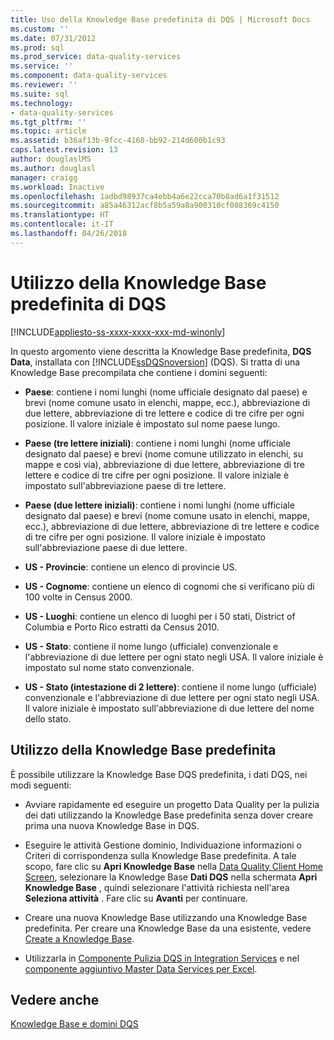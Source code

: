 ```yaml
---
title: Uso della Knowledge Base predefinita di DQS | Microsoft Docs
ms.custom: ''
ms.date: 07/31/2012
ms.prod: sql
ms.prod_service: data-quality-services
ms.service: ''
ms.component: data-quality-services
ms.reviewer: ''
ms.suite: sql
ms.technology:
- data-quality-services
ms.tgt_pltfrm: ''
ms.topic: article
ms.assetid: b36af13b-9fcc-4168-bb92-214d600b1c93
caps.latest.revision: 13
author: douglaslMS
ms.author: douglasl
manager: craigg
ms.workload: Inactive
ms.openlocfilehash: 1adbd98937ca4ebb4a6e22cca70b8ad6a1f31512
ms.sourcegitcommit: a85a46312acf8b5a59a8a900310cf088369c4150
ms.translationtype: HT
ms.contentlocale: it-IT
ms.lasthandoff: 04/26/2018
---
```

# <a name="using-the-dqs-default-knowledge-base"></a>Utilizzo della Knowledge Base predefinita di DQS

[!INCLUDE[appliesto-ss-xxxx-xxxx-xxx-md-winonly](../includes/appliesto-ss-xxxx-xxxx-xxx-md-winonly.md)]

  In questo argomento viene descritta la Knowledge Base predefinita, **DQS Data**, installata con [!INCLUDE[ssDQSnoversion](../includes/ssdqsnoversion-md.md)] (DQS). Si tratta di una Knowledge Base precompilata che contiene i domini seguenti:  
  
-   **Paese**: contiene i nomi lunghi (nome ufficiale designato dal paese) e brevi (nome comune usato in elenchi, mappe, ecc.), abbreviazione di due lettere, abbreviazione di tre lettere e codice di tre cifre per ogni posizione.  Il valore iniziale è impostato sul nome paese lungo.  
  
-   **Paese (tre lettere iniziali)**: contiene i nomi lunghi (nome ufficiale designato dal paese) e brevi (nome comune utilizzato in elenchi, su mappe e così via), abbreviazione di due lettere, abbreviazione di tre lettere e codice di tre cifre per ogni posizione.  Il valore iniziale è impostato sull'abbreviazione paese di tre lettere.  
  
-   **Paese (due lettere iniziali)**: contiene i nomi lunghi (nome ufficiale designato dal paese) e brevi (nome comune usato in elenchi, mappe, ecc.), abbreviazione di due lettere, abbreviazione di tre lettere e codice di tre cifre per ogni posizione.  Il valore iniziale è impostato sull'abbreviazione paese di due lettere.  
  
-   **US - Provincie**: contiene un elenco di provincie US.  
  
-   **US - Cognome**: contiene un elenco di cognomi che si verificano più di 100 volte in Census 2000.  
  
-   **US - Luoghi**: contiene un elenco di luoghi per i 50 stati, District of Columbia e Porto Rico estratti da Census 2010.  
  
-   **US - Stato**: contiene il nome lungo (ufficiale) convenzionale e l'abbreviazione di due lettere per ogni stato negli USA. Il valore iniziale è impostato sul nome stato convenzionale.  
  
-   **US - Stato (intestazione di 2 lettere)**: contiene il nome lungo (ufficiale) convenzionale e l'abbreviazione di due lettere per ogni stato negli USA. Il valore iniziale è impostato sull'abbreviazione di due lettere del nome dello stato.  
  
## <a name="using-the-default-knowledge-base"></a>Utilizzo della Knowledge Base predefinita  
 È possibile utilizzare la Knowledge Base DQS predefinita, i dati DQS, nei modi seguenti:  
  
-   Avviare rapidamente ed eseguire un progetto Data Quality per la pulizia dei dati utilizzando la Knowledge Base predefinita senza dover creare prima una nuova Knowledge Base in DQS.  
  
-   Eseguire le attività Gestione dominio, Individuazione informazioni o Criteri di corrispondenza sulla Knowledge Base predefinita. A tale scopo, fare clic su **Apri Knowledge Base** nella [Data Quality Client Home Screen](../data-quality-services/data-quality-client-home-screen.md), selezionare la Knowledge Base **Dati DQS** nella schermata **Apri Knowledge Base** , quindi selezionare l'attività richiesta nell'area **Seleziona attività** . Fare clic su **Avanti** per continuare.  
  
-   Creare una nuova Knowledge Base utilizzando una Knowledge Base predefinita. Per creare una Knowledge Base da una esistente, vedere [Create a Knowledge Base](../data-quality-services/create-a-knowledge-base.md).  
  
-   Utilizzarla in [Componente Pulizia DQS in Integration Services](http://go.microsoft.com/fwlink/?LinkId=238830) e nel [componente aggiuntivo Master Data Services per Excel](../master-data-services/microsoft-excel-add-in/data-quality-matching-in-the-mds-add-in-for-excel.md).  
  
## <a name="see-also"></a>Vedere anche  
 [Knowledge Base e domini DQS](../data-quality-services/dqs-knowledge-bases-and-domains.md)  
  
  

